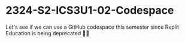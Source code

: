 # 2324-S2-ICS3U1-02-Codespace

Let's see if we can use a GitHub codespace this semester since Replit Education is being deprecated 😵‍💫
